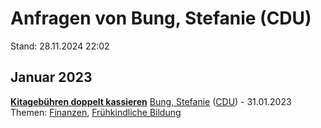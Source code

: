 # Anfragen von Bung, Stefanie (CDU)

Stand: 28.11.2024 22:02

## Januar 2023
**[Kitagebühren doppelt kassieren](https://pardok.parlament-berlin.de/starweb/adis/citat/VT/19/SchrAnfr/S19-14642.pdf)**
[Bung, Stefanie](autor_bung_stefanie_cdu.md) ([CDU](fraktion_cdu.md)) - 31.01.2023
Themen: [Finanzen](thema_finanzen.md), [Frühkindliche Bildung](thema_fruehkindliche_bildung.md)

